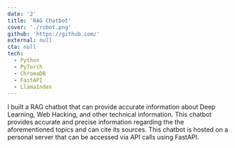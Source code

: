 ```yaml
---
date: '2'
title: 'RAG Chatbot'
cover: './robot.png'
github: 'https://github.com/'
external: null
cta: null
tech:
  - Python
  - PyTorch
  - ChromaDB
  - FastAPI
  - LlamaIndex
---
```


I built a RAG chatbot that can provide accurate information about Deep Learning, Web Hacking, and other technical information. This chatbot provides accurate and precise information regarding the the aforementioned topics and can cite its sources. This chatbot is hosted on a personal server that can be accessed via API calls using FastAPI.
